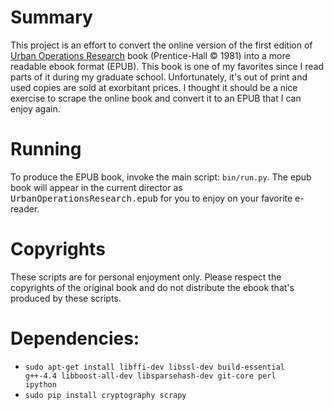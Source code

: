 # Summary
This project is an effort to convert the online version of the first edition of [Urban Operations Research](http://web.mit.edu/urban_or_book/www/book/) book (Prentice-Hall © 1981) into a more readable ebook format (EPUB). This book is one of my favorites since I read parts of it during my graduate school. Unfortunately, it's out of print and used copies are sold at exorbitant prices. I thought it should be a nice exercise to scrape the online book and convert it to an EPUB that I can enjoy again.

# Running
To produce the EPUB book, invoke the main script: <code>bin/run.py</code>. The epub book will appear in the current director as <tt>UrbanOperationsResearch.epub</tt> for you to enjoy on your favorite e-reader.

# Copyrights
These scripts are for personal enjoyment only. Please respect the copyrights of the original book and do not distribute the ebook that's produced by these scripts.

# Dependencies:
* <code>sudo apt-get install libffi-dev libssl-dev build-essential g++-4.4 libboost-all-dev libsparsehash-dev git-core perl ipython</code>
* <code>sudo pip install cryptography scrapy</code>

  